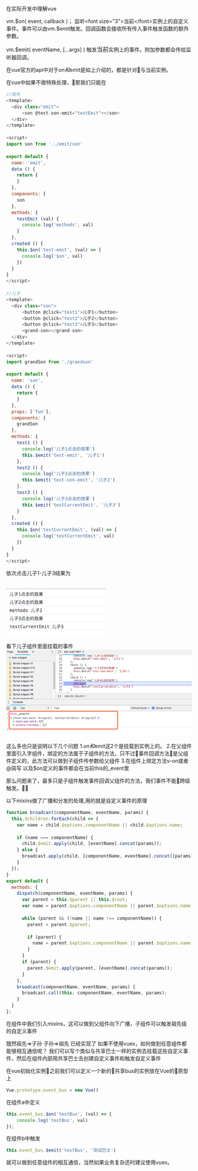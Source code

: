 在实际开发中理解vue

vm.$on( event, callback )；
监听<font  size="3">当前</font>实例上的自定义事件。事件可以由vm.$emit触发。回调函数会接收所有传入事件触发函数的额外参数。

vm.$emit( eventName, […args] )
触发<font  size="3">当前</font>实例上的事件。附加参数都会传给监听器回调。

在vue官方的api中对于$on和$emit是如上介绍的，都是针对与当前实例。

在vue中如果不做特殊处理，那我们只能在

```JavaScript
//祖先
<template>
  <div class="emit">
      <son @test-son-emit="testEmit"></son>
  </div>
</template>

<script>
import son from '../emit/son'

export default {
  name: 'emit',
  data () {
    return {
    }
  },
  components: {
    son
  },
  methods: {
    testEmit (val) {
      console.log('methods', val)
    }
  },
  created () {
    this.$on('test-emit', (val) => {
      console.log('$on', val)
    })
  }
}
</script>

//儿子
<template>
  <div class="son">
      <button @click="test1">儿子1</button>
      <button @click="test2">儿子2</button>
      <button @click="test3">儿子3</button>
      <grand-son></grand-son>
  </div>
</template>

<script>
import grandSon from './grandson'

export default {
  name: 'son',
  data () {
    return {
    }
  },
  props: ['fun'],
  components: {
    grandSon
  },
  methods: {
    test1 () {
      console.log('儿子1点击的效果')
      this.$emit('test-emit', '儿子1')
    },
    test2 () {
      console.log('儿子2点击的效果')
      this.$emit('test-son-emit', '儿子2')
    },
    test3 () {
      console.log('儿子3点击的效果')
      this.$emit('testCurrentEmit', '儿子3')
    }
  },
  created () {
    this.$on('testCurrentEmit', (val) => {
      console.log('testCurrentEmit', val)
    })
  }
}
</script>
```
依次点击儿子1-儿子3结果为

<br>![avatar](https://raw.githubusercontent.com/ahauzq/Blog/master/png/vue/emit/1.png)

看下儿子组件里面挂载的事件
<br>![avatar](https://raw.githubusercontent.com/ahauzq/Blog/master/png/vue/emit/2.png)


这么多也只是说明以下几个问题
1.$on和$emit这2个是挂载到实例上的。
2.在父组件里面引入字组件，绑定的方法属于子组件的方法，只不过事件回调方法是父组件定义的，此方法可以做到子组件传参数给父组件
3.在组件上绑定方法v-on或者@简写 以及$on定义的事件都会在当前this的_event里

那么问题来了，最多只是子组件触发事件回调父组件的方法，我们事件不能跨级触发。

以下mixins做了广播和分发的处理,用的就是自定义事件的原理

```JavaScript
function broadcast(componentName, eventName, params) {
  this.$children.forEach(child => {
    var name = child.$options.componentName || child.$options.name;

    if (name === componentName) {
      child.$emit.apply(child, [eventName].concat(params));
    } else {
      broadcast.apply(child, [componentName, eventName].concat([params]));
    }
  });
}
export default {
  methods: {
    dispatch(componentName, eventName, params) {
      var parent = this.$parent || this.$root;
      var name = parent.$options.componentName || parent.$options.name;

      while (parent && (!name || name !== componentName)) {
        parent = parent.$parent;

        if (parent) {
          name = parent.$options.componentName || parent.$options.name;
        }
      }
      if (parent) {
        parent.$emit.apply(parent, [eventName].concat(params));
      }
    },
    broadcast(componentName, eventName, params) {
      broadcast.call(this, componentName, eventName, params);
    }
  }
};

```
在组件中我们引入mixins，这可以做到父组件向下广播，子组件可以触发祖先级的自定义事件

既然祖先=>子孙  子孙=>祖先 已经实现了
如果不使用vuex，如何做到任意组件都能够相互通信呢？
我们可以写个类似与共享巴士一样的实例去挂载这些自定义事件，然后在组件内部用共享巴士去创建自定义事件和触发自定义事件

在vue初始化实例之前我们可以定义一个新的共享bus的实例放在Vue的原型上

```JavaScript
Vue.prototype.event_bus = new Vue()

```

在组件a中定义

```JavaScript
this.event_bus.$on('testBus', (val) => {
    console.log('testBus', val)
});

```

在组件b中触发

```JavaScript
this.event_bus.$emit('testBus', '测试巴士')
```

就可以做到任意组件的相互通信，当然如果业务复杂还时建议使用vuex。
